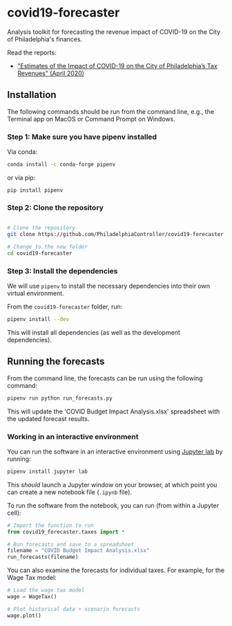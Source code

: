 # covid19-forecaster

Analysis toolkit for forecasting the revenue impact of COVID-19 on the City of Philadelphia's finances.

Read the reports:

- ["Estimates of the Impact of COVID-19 on the City of Philadelphia’s Tax Revenues" (April 2020)](https://controller.phila.gov/philadelphia-audits/covid19-fiscal-impact/)


## Installation

The following commands should be run from the command line, e.g., the Terminal app on 
MacOS or Command Prompt on Windows.

### Step 1: Make sure you have pipenv installed

Via conda: 

```bash
conda install -c conda-forge pipenv
```

or via pip:

```
pip install pipenv
```

### Step 2: Clone the repository

```bash

# Clone the repository
git clone https://github.com/PhiladelphiaController/covid19-forecaster.git

# Change to the new folder
cd covid19-forecaster
```

### Step 3: Install the dependencies

We will use `pipenv` to install the necessary dependencies into their own virtual environment. 

From the `covid19-forecaster` folder, run:

```bash
pipenv install --dev
```

This will install all dependencies (as well as the development dependencies).

## Running the forecasts

From the command line, the forecasts can be run using the following command:

```bash
pipenv run python run_forecasts.py
```

This will update the 'COVID Budget Impact Analysis.xlsx' spreadsheet with the updated forecast results. 

### Working in an interactive environment

You can run the software in an interactive environment using [Jupyter lab](https://jupyterlab.readthedocs.io/en/stable/) by running:

```bash
pipenv install jupyter lab
```

This *should* launch a Jupyter window on your browser, at which point you can create a new notebook file (`.ipynb` file).

To run the software from the notebook, you can run (from within a Jupyter cell):

```python
# Import the function to run
from covid19_forecaster.taxes import *

# Run forecasts and save to a spreadsheet
filename = "COVID Budget Impact Analysis.xlsx"
run_forecasts(filename)
```

You can also examine the forecasts for individual taxes. For example, for the Wage Tax model:


```python
# Load the wage tax model
wage = WageTax()

# Plot historical data + scenario forecasts
wage.plot()
```



